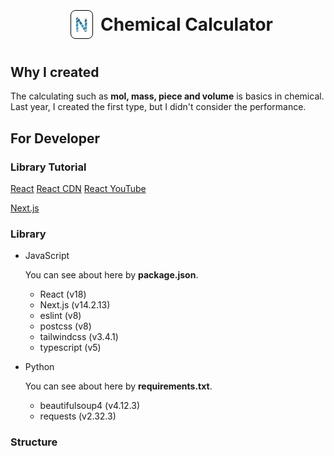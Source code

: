 # <div style="display: flex; justify-content: center; align-items: center;"><img src="./public/icon.svg" width="28" style="border: 1px solid black; padding: 3px; margin: 12px; border-radius: 8px" />Chemical Calculator</div>

## Why I created

The calculating such as **mol, mass, piece and volume** is basics in chemical.
Last year, I created the first type, but I didn't consider the performance.

## For Developer

### Library Tutorial

[React](https://ja.react.dev/learn)
[React CDN](https://qiita.com/JustifyBaby/items/cedb7d904c409ef17829)
[React YouTube](https://www.youtube.com/watch?v=nRCNL9T3J98)

[Next.js](https://qiita.com/takubii/items/c33d5dbadbcae8f017e3)

### Library

- JavaScript

  You can see about here by **package.json**.

  - React (v18)
  - Next.js (v14.2.13)
  - eslint (v8)
  - postcss (v8)
  - tailwindcss (v3.4.1)
  - typescript (v5)

- Python

  You can see about here by **requirements.txt**.

  - beautifulsoup4 (v4.12.3)
  - requests (v2.32.3)

### Structure
